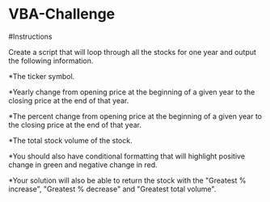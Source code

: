# VBA-Challenge

#Instructions

Create a script that will loop through all the stocks for one year and output the following information.

  *The ticker symbol.

  *Yearly change from opening price at the beginning of a given year to the closing price at the end of that year.

  *The percent change from opening price at the beginning of a given year to the closing price at the end of that year.

  *The total stock volume of the stock.

  *You should also have conditional formatting that will highlight positive change in green and negative change in red.

  *Your solution will also be able to return the stock with the "Greatest % increase", "Greatest % decrease" and "Greatest total volume".
